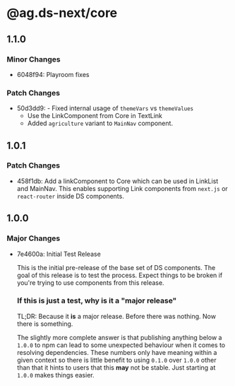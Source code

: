 # @ag.ds-next/core

## 1.1.0

### Minor Changes

- 6048f94: Playroom fixes

### Patch Changes

- 50d3dd9: - Fixed internal usage of `themeVars` vs `themeValues`
  - Use the LinkComponent from Core in TextLink
  - Added `agriculture` variant to `MainNav` component.

## 1.0.1

### Patch Changes

- 458f1db: Add a linkComponent to Core which can be used in LinkList and MainNav. This enables supporting Link components from `next.js` or `react-router` inside DS components.

## 1.0.0

### Major Changes

- 7e4600a: Initial Test Release

  This is the initial pre-release of the base set of DS components. The goal of this release is to test the process. Expect things to be broken if you're trying to use components from this release.

  ### If this is just a test, why is it a "major release"

  TL;DR: Because it **is** a major release. Before there was nothing. Now there is something.

  The slightly more complete answer is that publishing anything below a `1.0.0` to npm can lead to some unexpected behaviour when it comes to resolving dependencies. These numbers only have meaning within a given context so there is little benefit to using `0.1.0` over `1.0.0` other than that it hints to users that this **may** not be stable. Just starting at `1.0.0` makes things easier.
